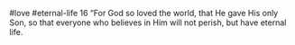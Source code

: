 #love #eternal-life
16 “For God so loved the world, that He gave His only Son, so that everyone who believes in Him will not perish, but have eternal life.